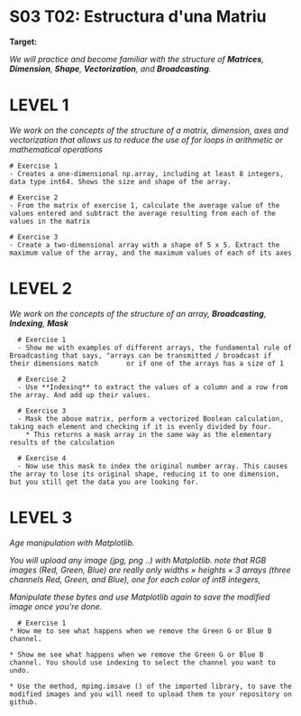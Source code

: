 # S03 T02: Estructura d'una Matriu

**Target:**

_We will practice and become familiar with the structure of **Matrices**, **Dimension**, **Shape**, **Vectorization**, and **Broadcasting**._

# LEVEL 1
_We work on the concepts of the structure of a matrix, dimension, axes and vectorization that allows us to reduce the use of for loops in arithmetic or mathematical operations_

    # Exercise 1
    - Creates a one-dimensional np.array, including at least 8 integers, data type int64. Shows the size and shape of the array.

    # Exercise 2
    - From the matrix of exercise 1, calculate the average value of the values entered and subtract the average resulting from each of the values in the matrix

    # Exercise 3
    - Create a two-dimensional array with a shape of 5 x 5. Extract the maximum value of the array, and the maximum values of each of its axes

  
 # LEVEL 2
_We work on the concepts of the structure of an array, **Broadcasting**, **Indexing**, **Mask**_
  
      # Exercise 1
      - Show me with examples of different arrays, the fundamental rule of Broadcasting that says, "arrays can be transmitted / broadcast if their dimensions match       or if one of the arrays has a size of 1

      # Exercise 2
      - Use **Indexing** to extract the values of a column and a row from the array. And add up their values.

      # Exercise 3
      - Mask the above matrix, perform a vectorized Boolean calculation, taking each element and checking if it is evenly divided by four.
        * This returns a mask array in the same way as the elementary results of the calculation

      # Exercise 4
      - Now use this mask to index the original number array. This causes the array to lose its original shape, reducing it to one dimension, but you still get the data you are looking for.
  
 # LEVEL 3
_Age manipulation with Matplotlib._

_You will upload any image (jpg, png ..) with Matplotlib. note that RGB images (Red, Green, Blue) are really only widths × heights × 3 arrays (three channels Red, Green, and Blue), one for each color of int8 integers,_

_Manipulate these bytes and use Matplotlib again to save the modified image once you're done._
  
      # Exercise 1
    * How me to see what happens when we remove the Green G or Blue B channel.

    * Show me see what happens when we remove the Green G or Blue B channel. You should use indexing to select the channel you want to undo.

    * Use the method, mpimg.imsave () of the imported library, to save the modified images and you will need to upload them to your repository on github.

